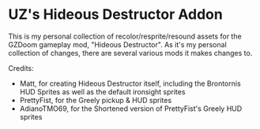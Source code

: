 # UZ's Hideous Destructor Addon

This is my personal collection of recolor/resprite/resound assets for the GZDoom gameplay mod, "Hideous Destructor".  As it's my personal collection of changes, there are several various mods it makes changes to.

Credits:

- Matt, for creating Hideous Destructor itself, including the Brontornis HUD Sprites as well as the default ironsight sprites
- PrettyFist, for the Greely pickup & HUD sprites
- AdianoTMO69, for the Shortened version of PrettyFist's Greely HUD sprites

